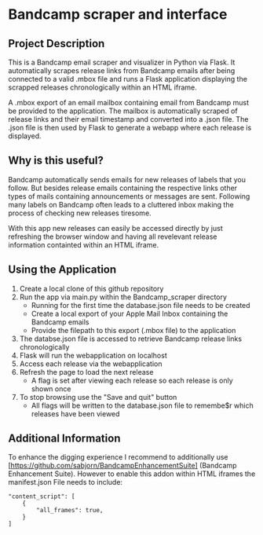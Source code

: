 # Bandcamp scraper and interface

## Project Description
This is a Bandcamp email scraper and visualizer in Python via Flask. 
It automatically scrapes release links from Bandcamp emails after being connected to a valid .mbox file
and runs a Flask application displaying the scrapped releases chronologically within an HTML iframe.

A .mbox export of an email mailbox containing email from Bandcamp must be provided to the application.
The mailbox is automatically scraped of release links and their email timestamp and converted into a
.json file. The .json file is then used by Flask to generate a webapp where each release is displayed.

## Why is this useful?
Bandcamp automatically sends emails for new releases of labels that you follow. But besides release emails
containing the respective links other types of mails containing announcements or messages are sent. Following
many labels on Bandcamp often leads to a cluttered inbox making the process of checking new releases tiresome.

With this app new releases can easily be accessed directly by just refreshing the browser window and having
all revelevant release information containted within an HTML iframe.

## Using the Application
1. Create a local clone of this github repository
2. Run the app via main.py within the Bandcamp_scraper directory
    * Running for the first time the database.json file needs to be created
    * Create a local export of your Apple Mail Inbox containing the Bandcamp emails
    * Provide the filepath to this export (.mbox file) to the application
3. The databse.json file is accessed to retrieve Bandcamp release links chronologically
4. Flask will run the webapplication on localhost
5. Access each release via the webapplication
6. Refresh the page to load the next release
    * A flag is set after viewing each release so each release is only shown once
7. To stop browsing use the "Save and quit" button
    * All flags will be written to the database.json file to remembe$r which releases have been viewed

## Additional Information
To enhance the digging experience I recommend to additionally use [https://github.com/sabjorn/BandcampEnhancementSuite]
(Bandcamp Enhancement Suite). However to enable this addon within HTML iframes the manifest.json File
needs to include:
```
"content_script": [
    {
        "all_frames": true,
    }
]
```
